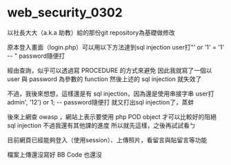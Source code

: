 # web_security_0302
以社長大大（a.k.a 助教）給的那份git repository為基礎做修改

原本登入畫面（login.php）可以用以下方法達到sql injection
user打"' or '1' = '1' -- "
password隨便打

經由查詢，似乎可以透過寫 PROCEDURE 的方式來避免
因此我就寫了一個以 user 與 password 為參數的 function
然後上述的 sql injection 就失效了

不過，我後來想想，這樣還是有 sql injection，因為還是使用串接字串
user打admin', '12') or 1; -- 
password隨便打
就又打出sql injection了，蒸蚌

後來上網查 owasp ，網站上表示要使用 php POD object 才可以比較好的阻絕 sql injection
不過我還有其他課的進度
所以就先這樣，之後再試試看ㄅ

目前網頁已經能夠登入（使用session）、上傳照片，看留言與貼留言等功能

檔案上傳還沒寫好
BB Code 也還沒
